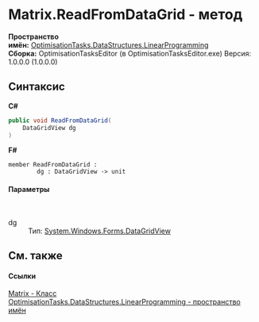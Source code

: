 # Matrix.ReadFromDataGrid - метод
 

**Пространство имён:**&nbsp;<a href="N_OptimisationTasks_DataStructures_LinearProgramming">OptimisationTasks.DataStructures.LinearProgramming</a><br />**Сборка:**&nbsp;OptimisationTasksEditor (в OptimisationTasksEditor.exe) Версия: 1.0.0.0 (1.0.0.0)

## Синтаксис

**C#**<br />
``` C#
public void ReadFromDataGrid(
	DataGridView dg
)
```

**F#**<br />
``` F#
member ReadFromDataGrid : 
        dg : DataGridView -> unit 

```


#### Параметры
&nbsp;<dl><dt>dg</dt><dd>Тип:&nbsp;<a href="http://msdn2.microsoft.com/ru-ru/library/wc5cbb9z" target="_blank">System.Windows.Forms.DataGridView</a><br /></dd></dl>

## См. также


#### Ссылки
<a href="T_OptimisationTasks_DataStructures_LinearProgramming_Matrix">Matrix - Класс</a><br /><a href="N_OptimisationTasks_DataStructures_LinearProgramming">OptimisationTasks.DataStructures.LinearProgramming - пространство имён</a><br />